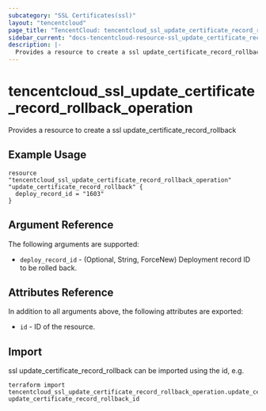 ```yaml
---
subcategory: "SSL Certificates(ssl)"
layout: "tencentcloud"
page_title: "TencentCloud: tencentcloud_ssl_update_certificate_record_rollback_operation"
sidebar_current: "docs-tencentcloud-resource-ssl_update_certificate_record_rollback_operation"
description: |-
  Provides a resource to create a ssl update_certificate_record_rollback
---
```


# tencentcloud_ssl_update_certificate_record_rollback_operation

Provides a resource to create a ssl update_certificate_record_rollback

## Example Usage

```hcl
resource "tencentcloud_ssl_update_certificate_record_rollback_operation" "update_certificate_record_rollback" {
  deploy_record_id = "1603"
}
```

## Argument Reference

The following arguments are supported:

* `deploy_record_id` - (Optional, String, ForceNew) Deployment record ID to be rolled back.

## Attributes Reference

In addition to all arguments above, the following attributes are exported:

* `id` - ID of the resource.




## Import

ssl update_certificate_record_rollback can be imported using the id, e.g.

```
terraform import tencentcloud_ssl_update_certificate_record_rollback_operation.update_certificate_record_rollback update_certificate_record_rollback_id
```

